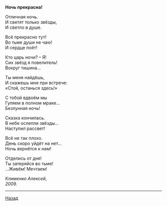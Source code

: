 ﻿**Ночь прекрасна!**  

Отличная ночь.  
И светят только звёзды,  
И светло в душе.  

Всё прекрасно тут!  
Во тьме души не чаю!  
И сердце поёт!  

Кто царь ночи? – Я!  
Сих звёзд я повелитель!  
Вокруг тишина…  

Ты меня найдёшь,  
И скажешь мне при встрече:  
«Стой, останься здесь!»  

С тобой вдвоём мы  
Гуляем в полном мраке…  
Безлунная ночь!  

Сказка кончилась.  
В небе ослепли звёзды…  
Наступил рассвет!  

Всё не так плохо.  
День скоро уйдёт на нет…  
Ночь вернётся к нам!  

Отделись от дня!  
Ты затеряйся во тьме!  
…Живём! Мечтаем!  

_Клименко Алексей,_  
_2009._  

---

[Назад](./)
